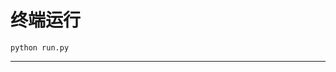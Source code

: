 # 终端运行

```shell
python run.py
```
*********************************************************************************************************